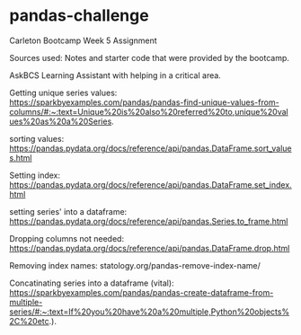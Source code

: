 # pandas-challenge
Carleton Bootcamp Week 5 Assignment

Sources used:
Notes and starter code that were provided by the bootcamp.

AskBCS Learning Assistant with helping in a critical area.

Getting unique series values: https://sparkbyexamples.com/pandas/pandas-find-unique-values-from-columns/#:~:text=Unique%20is%20also%20referred%20to,unique%20values%20as%20a%20Series.

sorting values: https://pandas.pydata.org/docs/reference/api/pandas.DataFrame.sort_values.html

Setting index: https://pandas.pydata.org/docs/reference/api/pandas.DataFrame.set_index.html

setting series' into a dataframe: https://pandas.pydata.org/docs/reference/api/pandas.Series.to_frame.html

Dropping columns not needed: https://pandas.pydata.org/docs/reference/api/pandas.DataFrame.drop.html

Removing index names: statology.org/pandas-remove-index-name/

Concatinating series into a dataframe (vital): https://sparkbyexamples.com/pandas/pandas-create-dataframe-from-multiple-series/#:~:text=If%20you%20have%20a%20multiple,Python%20objects%2C%20etc.).
